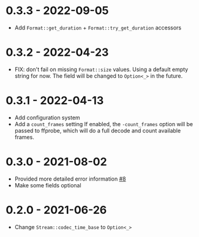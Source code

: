 
# 0.3.3 - 2022-09-05

* Add `Format::get_duration` + `Format::try_get_duration` accessors

# 0.3.2 - 2022-04-23

* FIX: don't fail on missing `Format::size` values.
  Using a default empty string for now.
  The field will be changed to `Option<_>` in the future.

# 0.3.1 - 2022-04-13

* Add configuration system
* Add a `count_frames` setting
  If enabled, the `-count_frames` option will be passed to ffprobe,
  which will do a full decode and count available frames.

# 0.3.0 - 2021-08-02

* Provided more detailed error information
  [#8](https://github.com/theduke/ffprobe-rs/pull/8)
* Make some fields optional

# 0.2.0 - 2021-06-26

* Change `Stream::codec_time_base` to `Option<_>`


